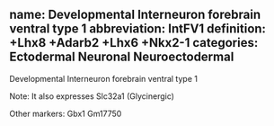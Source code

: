 name: Developmental Interneuron forebrain ventral type 1
abbreviation: IntFV1
definition: +Lhx8 +Adarb2 +Lhx6 +Nkx2-1
categories: Ectodermal Neuronal Neuroectodermal
---

Developmental Interneuron forebrain ventral type 1

Note: It also expresses Slc32a1 (Glycinergic)


Other markers:
Gbx1
Gm17750